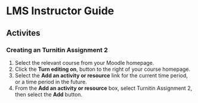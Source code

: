 # LMS Instructor Guide

## Activites

### Creating an Turnitin Assignment 2

1. Select the relevant course from your Moodle homepage.
2. Click the **Turn editing on**, button to the right of your course homepage.
3. Select the **Add an activity or resource** link for the current time period, or a time period in the future.
4. From the **Add an activity or resource** box, select Turnitin Assignment 2, then select the **Add** button.